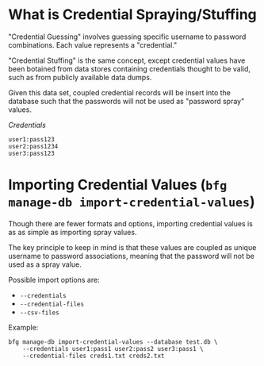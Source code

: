 # What is Credential Spraying/Stuffing

"Credential Guessing" involves guessing specific username to password
combinations. Each value represents a "credential."

"Credential Stuffing" is the same concept, except credential
values have been botained from data stores containing credentials
thought to be valid, such as from publicly available data dumps.

Given this data set, coupled credential records will be insert
into the database such that the passwords will not be used
as "password spray" values.

_Credentials_

```
user1:pass123
user2:pass1234
user3:pass123
```

# Importing Credential Values (`bfg manage-db import-credential-values`)

Though there are fewer formats and options, importing credential values
is as as simple as importing spray values.

The key principle to keep in mind is that these values are coupled
as unique username to password associations, meaning that the password
will not be used as a spray value.

Possible import options are:

- `--credentials`
- `--credential-files`
- `--csv-files`

Example:

```
bfg manage-db import-credential-values --database test.db \
    --credentials user1:pass1 user2:pass2 user3:pass1 \
    --credential-files creds1.txt creds2.txt
```

